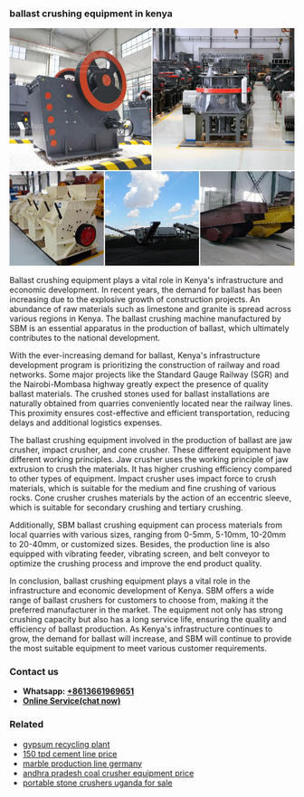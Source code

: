 <h3>ballast crushing equipment in kenya</h3><img src='1706755435.jpg' alt=''><p>Ballast crushing equipment plays a vital role in Kenya's infrastructure and economic development. In recent years, the demand for ballast has been increasing due to the explosive growth of construction projects. An abundance of raw materials such as limestone and granite is spread across various regions in Kenya. The ballast crushing machine manufactured by SBM is an essential apparatus in the production of ballast, which ultimately contributes to the national development.</p><p>With the ever-increasing demand for ballast, Kenya's infrastructure development program is prioritizing the construction of railway and road networks. Some major projects like the Standard Gauge Railway (SGR) and the Nairobi-Mombasa highway greatly expect the presence of quality ballast materials. The crushed stones used for ballast installations are naturally obtained from quarries conveniently located near the railway lines. This proximity ensures cost-effective and efficient transportation, reducing delays and additional logistics expenses.</p><p>The ballast crushing equipment involved in the production of ballast are jaw crusher, impact crusher, and cone crusher. These different equipment have different working principles. Jaw crusher uses the working principle of jaw extrusion to crush the materials. It has higher crushing efficiency compared to other types of equipment. Impact crusher uses impact force to crush materials, which is suitable for the medium and fine crushing of various rocks. Cone crusher crushes materials by the action of an eccentric sleeve, which is suitable for secondary crushing and tertiary crushing.</p><p>Additionally, SBM ballast crushing equipment can process materials from local quarries with various sizes, ranging from 0-5mm, 5-10mm, 10-20mm to 20-40mm, or customized sizes. Besides, the production line is also equipped with vibrating feeder, vibrating screen, and belt conveyor to optimize the crushing process and improve the end product quality.</p><p>In conclusion, ballast crushing equipment plays a vital role in the infrastructure and economic development of Kenya. SBM offers a wide range of ballast crushers for customers to choose from, making it the preferred manufacturer in the market. The equipment not only has strong crushing capacity but also has a long service life, ensuring the quality and efficiency of ballast production. As Kenya's infrastructure continues to grow, the demand for ballast will increase, and SBM will continue to provide the most suitable equipment to meet various customer requirements.</p><h3>Contact us</h3><ul><li><strong>Whatsapp:&nbsp;<a href="https://wa.me/8613661969651">+8613661969651</a></strong></li><li><a href="https://swt.shibang-china.com/?git&amp;zhl&amp;ballast crushing equipment in kenya"><strong>Online Service(chat now)</strong></a></li></ul><h3>Related</h3><ul><li><a href='gypsum recycling plant.md'>gypsum recycling plant</a></li><li><a href='150 tpd cement line price.md'>150 tpd cement line price</a></li><li><a href='marble production line germany.md'>marble production line germany</a></li><li><a href='andhra pradesh coal crusher equipment price.md'>andhra pradesh coal crusher equipment price</a></li><li><a href='portable stone crushers uganda for sale.md'>portable stone crushers uganda for sale</a></li></ul>